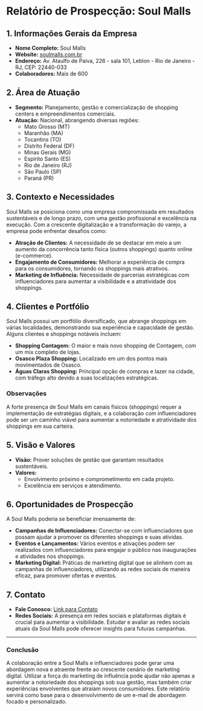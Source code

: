 # Relatório de Prospecção: **Soul Malls**

## 1. Informações Gerais da Empresa
- **Nome Completo:** Soul Malls
- **Website:** [soulmalls.com.br](http://www.soulmalls.com.br)
- **Endereço:** Av. Ataulfo de Paiva, 226 - sala 101, Leblon - Rio de Janeiro - RJ, CEP: 22440-033
- **Colaboradores:** Mais de 600

## 2. Área de Atuação
- **Segmento:** Planejamento, gestão e comercialização de shopping centers e empreendimentos comerciais.
- **Atuação:** Nacional, abrangendo diversas regiões:
  - Mato Grosso (MT)
  - Maranhão (MA)
  - Tocantins (TO)
  - Distrito Federal (DF)
  - Minas Gerais (MG)
  - Espírito Santo (ES)
  - Rio de Janeiro (RJ)
  - São Paulo (SP)
  - Paraná (PR)

## 3. Contexto e Necessidades
Soul Malls se posiciona como uma empresa compromissada em resultados sustentáveis e de longo prazo, com uma gestão profissional e excelência na execução. Com a crescente digitalização e a transformação do varejo, a empresa pode enfrentar desafios como:
- **Atração de Clientes:** A necessidade de se destacar em meio a um aumento da concorrência tanto física (outros shoppings) quanto online (e-commerce).
- **Engajamento de Consumidores:** Melhorar a experiência de compra para os consumidores, tornando os shoppings mais atrativos.
- **Marketing de Influência:** Necessidade de parcerias estratégicas com influenciadores para aumentar a visibilidade e a atratividade dos shoppings.

## 4. Clientes e Portfólio
Soul Malls possui um portfólio diversificado, que abrange shoppings em várias localidades, demonstrando sua experiência e capacidade de gestão. Alguns clientes e shoppings notáveis incluem:
- **Shopping Contagem:** O maior e mais novo shopping de Contagem, com um mix completo de lojas.
- **Osasco Plaza Shopping:** Localizado em um dos pontos mais movimentados de Osasco.
- **Águas Claras Shopping:** Principal opção de compras e lazer na cidade, com tráfego alto devido a suas localizações estratégicas.

### Observações 
A forte presença de Soul Malls em canais físicos (shoppings) requer a implementação de estratégias digitais, e a colaboração com influenciadores pode ser um caminho viável para aumentar a notoriedade e atratividade dos shoppings em sua carteira.

## 5. Visão e Valores
- **Visão:** Prover soluções de gestão que garantam resultados sustentáveis.
- **Valores:**
  - Envolvimento próximo e comprometimento em cada projeto.
  - Excelência em serviços e atendimento.

## 6. Oportunidades de Prospecção
A Soul Malls poderia se beneficiar imensamente de:
- **Campanhas de Influenciadores:** Conectar-se com influenciadores que possam ajudar a promover os diferentes shoppings e suas atividas.
- **Eventos e Lançamentos:** Vários eventos e ativações podem ser realizados com influenciadores para engajar o público nas inaugurações e atividades nos shoppings.
- **Marketing Digital:** Práticas de marketing digital que se alinhem com as campanhas de influenciadores, utilizando as redes sociais de maneira eficaz, para promover ofertas e eventos.

## 7. Contato
- **Fale Conosco:** [Link para Contato](http://www.soulmalls.com.br/fale-conosco/)
- **Redes Sociais:** A presença em redes sociais e plataformas digitais é crucial para aumentar a visibilidade. Estudar e avaliar as redes sociais atuais da Soul Malls pode oferecer insights para futuras campanhas.

---

### Conclusão
A colaboração entre a Soul Malls e influenciadores pode gerar uma abordagem nova e atraente frente ao crescente cenário de marketing digital. Utilizar a força do marketing de influência pode ajudar não apenas a aumentar a notoriedade dos shoppings sob sua gestão, mas também criar experiências envolventes que atraíam novos consumidores. Este relatório servirá como base para o desenvolvimento de um e-mail de abordagem focado e personalizado.
